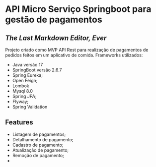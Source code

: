 # API Micro Serviço Springboot para gestão de pagamentos
## _The Last Markdown Editor, Ever_

Projeto criado como MVP API Rest para realização de pagamentos de pedidos feitos em um aplicativo de comida.
Frameworks utilizados:
- Java versão 17
- SpringBoot versão 2.6.7
- Spring Eureka;
- Open Feign;
- Lombok
- Mysql 8.0
- Spring JPA;
- Flyway;
- Spring Validation

## Features

- Listagem de pagamentos;
- Detalhamento de pagamento;
- Cadastro de pagamento;
- Atualização de pagamento;
- Remoção de pagamento;
- 
